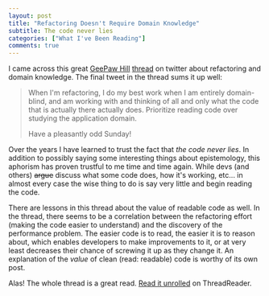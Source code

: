 ```yaml
---
layout: post
title: "Refactoring Doesn't Require Domain Knowledge"
subtitle: The code never lies
categories: ["What I've Been Reading"]
comments: true
---
```


I came across this great [GeePaw Hill](https://twitter.com/GeePawHill) [thread](https://twitter.com/GeePawHill/status/1099733643734470656) on twitter about refactoring and domain knowledge. The final tweet in the thread sums it up well:

> When I'm refactoring, I do my best work when I am entirely domain-blind, and am working with and thinking of all and only what the code that is actually there actually does. Prioritize reading code over studying the application domain.
>
> Have a pleasantly odd Sunday!

Over the years I have learned to trust the fact that _the code never lies_. In addition to possibly saying some interesting things about epistemology, this aphorism has proven trustful to me time and time again. While devs (and others) ~~argue~~ discuss what some code does, how it's working, etc... in almost every case the wise thing to do is say very little and begin reading the code. 

There are lessons in this thread about the value of readable code as well. In the thread, there seems to be a correlation between the refactoring effort (making the code easier to understand) and the discovery of the performance problem. The easier code is to read, the easier it is to reason about, which enables developers to make improvements to it, or at very least decreases their chance of screwing it up as they change it. An explanation of the _value_ of clean (read: readable) code is worthy of its own post.

Alas! The whole thread is a great read. [Read it unrolled](https://threadreaderapp.com/thread/1099733643734470656.html) on ThreadReader.
